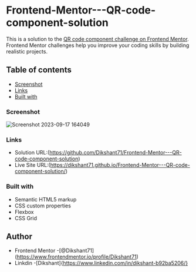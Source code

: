 # Frontend-Mentor---QR-code-component-solution
This is a solution to the [QR code component challenge on Frontend Mentor](https://www.frontendmentor.io/challenges/qr-code-component-iux_sIO_H). Frontend Mentor challenges help you improve your coding skills by building realistic projects.
## Table of contents

  - [Screenshot](#screenshot)
  - [Links](#links)
  - [Built with](#built-with)
 ### Screenshot
 ![Screenshot 2023-09-17 164049](https://github.com/Dikshant71/Frontend-Mentor---QR-code-component-solution/assets/123645723/1eabbf9f-97f3-437e-bca5-7eb2a4e3fe20)
### Links

- Solution URL:(https://github.com/Dikshant71/Frontend-Mentor---QR-code-component-solution)
- Live Site URL:(https://dikshant71.github.io/Frontend-Mentor---QR-code-component-solution/)


### Built with

- Semantic HTML5 markup
- CSS custom properties
- Flexbox
- CSS Grid



## Author


- Frontend Mentor -[@Dikshant71] (https://www.frontendmentor.io/profile/Dikshant71)
- Linkdin         -[Dikshant]{https://www.linkedin.com/in/dikshant-b92ba5206/}
